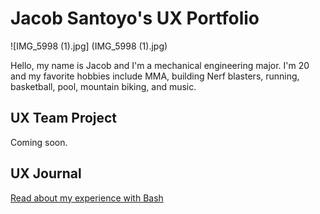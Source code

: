 # Jacob Santoyo's UX Portfolio

![IMG_5998 (1).jpg] (IMG_5998 (1).jpg)

Hello, my name is Jacob and I'm a mechanical engineering major. I'm 20 and my favorite hobbies include MMA, building Nerf blasters, running, basketball, pool, mountain biking, and music.

## UX Team Project

Coming soon.

## UX Journal

[Read about my experience with Bash](j01/)
